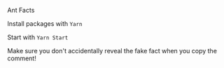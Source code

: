 Ant Facts

Install packages with `Yarn`

Start with `Yarn Start`

Make sure you don't accidentally reveal the fake fact when you copy the comment!
